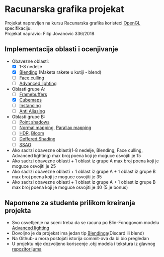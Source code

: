 # Racunarska grafika projekat
Projekat napravljen na kursu Racunarska grafika koristeci [OpenGL](https://learnopengl.com/) specifikaciju.  
Projekat napravio: Filip Jovanovic 336/2018

## Implementacija oblasti i ocenjivanje
- Obavezne oblasti:
  - [x] 1-8 nedelje
  - [x] [Blending](https://learnopengl.com/Advanced-OpenGL/Blending) (Maketa rakete u kutiji - blend)
  - [ ] [Face culling](https://learnopengl.com/Advanced-OpenGL/Face-culling)
  - [ ] [Advanced lighting](https://learnopengl.com/Advanced-Lighting/Advanced-Lighting)
- Oblasti grupe A:
  - [ ] [Framebuffers](https://learnopengl.com/Advanced-OpenGL/Framebuffers)
  - [x] [Cubemaps](https://learnopengl.com/Advanced-OpenGL/Cubemaps)
  - [ ] [Instancing](https://learnopengl.com/Advanced-OpenGL/Instancing)
  - [ ] [Anti Aliasing](https://learnopengl.com/Advanced-OpenGL/Anti-Aliasing)
- Oblasti grupe B:
  - [ ] [Point shadows](https://learnopengl.com/Advanced-Lighting/Shadows/Point-Shadows)
  - [ ] [Normal mapping](https://learnopengl.com/Advanced-Lighting/Normal-Mapping), [Parallax mapping](https://learnopengl.com/Advanced-Lighting/Parallax-Mapping)
  - [ ] [HDR](https://learnopengl.com/Advanced-Lighting/HDR), [Bloom](https://learnopengl.com/Advanced-Lighting/Bloom)
  - [ ] [Deffered Shading](https://learnopengl.com/Advanced-Lighting/Deferred-Shading)
  - [ ] [SSAO](https://learnopengl.com/Advanced-Lighting/SSAO)

- Ako sadrzi obavezne oblasti(1-8 nedelje, Blending, Face culling, Advanced lighting) max broj poena koji je moguce osvojiti je 15
- Ako sadrzi obavezne oblasti + 1 oblast iz grupe A max broj poena koji je moguce osvojiti je 25
- Ako sadrzi obavezne oblasti + 1 oblast iz grupe A + 1 oblast iz grupe B max broj poena koji je moguce osvojiti je 35
- Ako sadrzi obavezne oblasti + 1 oblast iz grupe A + 1 oblast iz grupe B max broj poena koji je moguce osvojiti je 40 (5 je bonus)

## Napomene za studente prilikom kreiranja projekta
- Svo osvetljenje na sceni treba da se racuna po Blin-Fonogovom modelu [Advanced lighting](https://learnopengl.com/Advanced-Lighting/Advanced-Lighting)
- Dovoljno je da projekat ima jedan tip [Blendinga](https://learnopengl.com/Advanced-OpenGL/Blending)(Discard ili blend)
- Na Github-u mora postojati istorija commit-ova da bi bio pregledan
- U projektu nije dozvoljeno koriscenje .obj modela i tekstura iz glavnog [repozitorijuma](https://github.com/matf-racunarska-grafika/LearnOpenGL)
